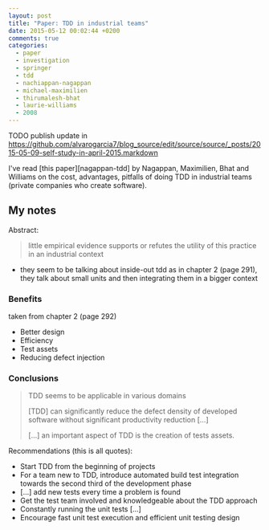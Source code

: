 ```yaml
---
layout: post
title: "Paper: TDD in industrial teams"
date: 2015-05-12 00:02:44 +0200
comments: true
categories: 
  - paper
  - investigation
  - springer
  - tdd
  - nachiappan-nagappan
  - michael-maximilien
  - thirumalesh-bhat
  - laurie-williams
  - 2008
---
```


TODO publish update in https://github.com/alvarogarcia7/blog_source/edit/source/source/_posts/2015-05-09-self-study-in-april-2015.markdown

I've read [this paper][nagappan-tdd] by Nagappan, Maximilien, Bhat and Williams on the cost, advantages, pitfalls of doing TDD in industrial teams (private companies who create software).

## My notes

Abstract: 

> little empirical evidence supports or refutes the utility of this practice in an industrial context

* they seem to be talking about inside-out tdd as in chapter 2 (page 291), they talk about small units and then integrating them in a bigger context

### Benefits

taken from chapter 2 (page 292)

* Better design
* Efficiency
* Test assets
* Reducing defect injection

### Conclusions

> TDD seems to be applicable in various domains
>
> [TDD] can significantly reduce the defect density of developed software without significant productivity reduction [...]
>
> [...] an important aspect of TDD is the creation of tests assets.

Recommendations (this is all quotes):

  * Start TDD from the beginning of projects
  * For a team new to TDD, introduce automated build test integration towards the second third of the development phase
  * [...] add new tests every time a problem is found
  * Get the test team involved and knowledgeable about the TDD approach
  * Constantly running the unit tests [...]
  * Encourage fast unit test execution and efficient unit testing design


[nagappan-pdf]: http://www.msr-waypoint.net/en-us/groups/ese/nagappan_tdd.pdf

